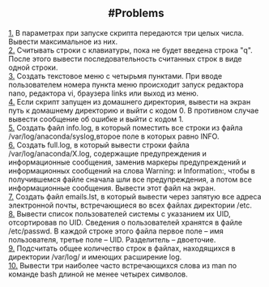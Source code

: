 <h2 align="center"> #Problems</h2>
<div>
  <a href = "https://github.com/fadyat/ITMO-PROBLEMS/new/master/OS/Solutions/lab0/src1.sh">1.</a>
  В параметрах при запуске скрипта передаются три целых числа. Вывести максимальное из них.
</div>
<div>
  <a href = "https://github.com/fadyat/ITMO-PROBLEMS/new/master/OS/Solutions/lab0/src2.sh">2.</a>
  Считывать строки с клавиатуры, пока не будет введена строка "q". После этого вывести последовательность считанных строк в виде одной строки.
</div>
<div>
  <a href = "https://github.com/fadyat/ITMO-PROBLEMS/new/master/OS/Solutions/lab0/src3.sh">3.</a>
  Создать текстовое меню с четырьмя пунктами. При вводе пользователем номера пункта меню происходит запуск редактора nano, 
  редактора vi, браузера links или выход из меню.
</div>  
<div>
  <a href = "https://github.com/fadyat/ITMO-PROBLEMS/new/master/OS/Solutions/lab0/src4.sh">4.</a>
  Если скрипт запущен из домашнего директория, вывести на экран путь к домашнему директорию и
  выйти с кодом 0. В противном случае вывести сообщение об ошибке и выйти с кодом 1.
</div>
<div>
  <a href = "https://github.com/fadyat/ITMO-PROBLEMS/new/master/OS/Solutions/lab0/src5.sh">5.</a>  
  Создать файл info.log, в который поместить все строки из файла /var/log/anaconda/syslog,второе поле в которых равно INFO.
</div>
<div>
  <a href = "https://github.com/fadyat/ITMO-PROBLEMS/new/master/OS/Solutions/lab0/src6.sh">6.</a>
  Создать full.log, в который вывести строки файла /var/log/anaconda/X.log, содержащие предупреждения и информационные сообщения,
  заменив маркеры предупреждений и информационных сообщений на слова Warning: и Information:, чтобы в получившемся файле сначала шли все предупреждения,
  а потом все информационные сообщения. Вывести этот файл на экран.
</div>
<div>
  <a href = "https://github.com/fadyat/ITMO-PROBLEMS/new/master/OS/Solutions/lab0/src7.sh">7.</a>
  Создать файл emails.lst, в который вывести через запятую все адреса электронной почты, встречающиеся во всех файлах директории /etc.
</div>
<div>
  <a href = "https://github.com/fadyat/ITMO-PROBLEMS/new/master/OS/Solutions/lab0/src8.sh">8.</a>
  Вывести список пользователей системы с указанием их UID, отсортировав по UID. Сведения о пользователей хранятся в файле /etc/passwd. 
  В каждой строке этого файла первое поле – имя пользователя, третье поле – UID. Разделитель – двоеточие.
</div>
<div>
  <a href = "https://github.com/fadyat/ITMO-PROBLEMS/new/master/OS/Solutions/lab0/src9.sh">9.</a>
  Подсчитать общее количество строк в файлах, находящихся в директории /var/log/ и имеющих расширение log.
</div>
<div>
  <a href = "https://github.com/fadyat/ITMO-PROBLEMS/new/master/OS/Solutions/lab0/src10.sh">10.</a>
  Вывести три наиболее часто встречающихся слова из man по команде bash длиной не менее четырех символов.
</div>
